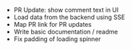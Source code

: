 - PR Update: show comment text in UI
- Load data from the backend using SSE
- Map PR link for PR updates
- Write basic documentation / readme
- Fix padding of loading spinner